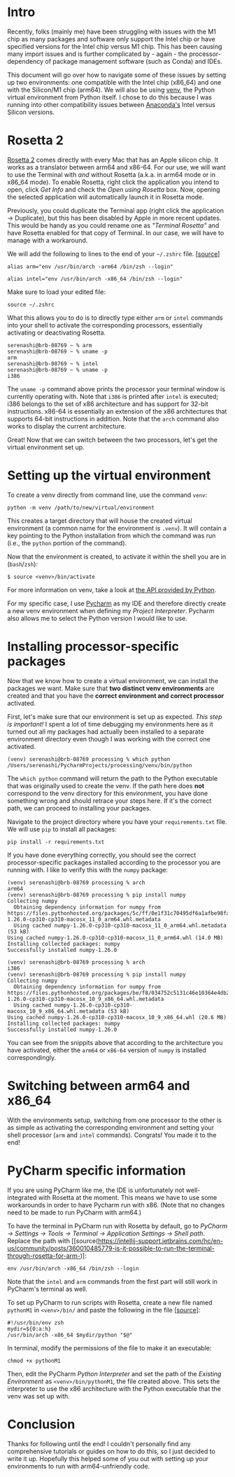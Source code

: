 Intro
=====

Recently, folks (mainly me) have been struggling with issues with the M1 chip as many packages and software only 
support the Intel chip or have specified versions for the Intel chip versus M1 chip. This has been causing many import issues
and is further complicated by - again - the processor-dependency of package management software (such as Conda) and IDEs.

This document will go over how to navigate some of these issues by setting up two environments: one compatible with the
Intel chip (x86_64) and one with the Silicon/M1 chip (arm64). We will also be using [venv](https://docs.python.org/3/library/venv.html),
the Python virtual environment from Python itself. I chose to do this because I was running into other compatibility issues between
[Anaconda's](https://www.anaconda.com/) Intel versus Silicon versions.

Rosetta 2
=========

[Rosetta 2](https://support.apple.com/en-us/HT211861) comes directly with every Mac that has an Apple silicon chip. It works as a translator 
between arm64 and x86-64. For our use, we will want to use the Terminal with _and_ without Rosetta (a.k.a. in arm64 mode or in x86_64 mode).
To enable Rosetta, right click the application you intend to open, click _Get Info_ and check the _Open using Rosetta_ box. Now, opening the 
selected application will automatically launch it in Rosetta mode.

Previously, you could duplicate the Terminal app (right click the application -> Duplicate), but this has been disabled by Apple in more
recent updates. This would be handy as you could rename one as _"Terminal Rosetta"_ and have Rosetta enabled for that copy of Terminal.
In our case, we will have to manage with a workaround.

We will add the following to lines to the end of your `~/.zshrc` file. [[source](https://stackoverflow.com/questions/74198234/duplication-of-terminal-in-macos-ventura)]

```
alias arm="env /usr/bin/arch -arm64 /bin/zsh --login" 

alias intel="env /usr/bin/arch -x86_64 /bin/zsh --login"
```

Make sure to load your edited file:

```
source ~/.zshrc
```

What this allows you to do is to directly type either `arm` or `intel` commands into your shell to activate the corresponding 
processors, essentially activating or deactivating Rosetta.

```
serenashi@brb-08769 ~ % arm
serenashi@brb-08769 ~ % uname -p
arm
serenashi@brb-08769 ~ % intel
serenashi@brb-08769 ~ % uname -p
i386
```

The `uname -p` command above prints the processor your terminal window is currently operating with. Note that `i386` is printed 
after `intel` is executed; i386 belongs to the set of x86 architecture and has support for 32-bit instructions. x86-64 is essentially
an extension of the x86 architectures that supports 64-bit instructions in addition. Note that the `arch` command also works to display
the current architecture.

Great! Now that we can switch between the two processors, let's get the virtual environment set up.

Setting up the virtual environment
==================================

To create a venv directly from command line, use the command `venv`:

```
python -m venv /path/to/new/virtual/environment
```

This creates a target directory that will house the created virtual environment (a common name for the environment is `.venv`). 
It will contain a key pointing to the Python installation from which the command was run (i.e., the `python` portion of the command).

Now that the environment is created, to activate it within the shell you are in (`bash`/`zsh`):

```
$ source <venv>/bin/activate
```

For more information on venv, take a look at [the API provided by Python](https://docs.python.org/3/library/venv.html).

For my specific case, I use [Pycharm](https://www.jetbrains.com/pycharm/) as my IDE and therefore directly create a new venv environment 
when defining my _Project Interpreter_. Pycharm also allows me to select the Python version I would like to use.

Installing processor-specific packages
======================================

Now that we know how to create a virtual environment, we can install the packages we want. Make sure that **two distinct venv environments**
are created and that you have the **correct environment and correct processor** activated.

First, let's make sure that our environment is set up as expected. _This step is important!_ I spent a lot of time debugging my environments
here as it turned out all my packages had actually been installed to a separate environment directory even though I was working with the correct
one activated.

```
(venv) serenashi@brb-08769 processing % which python
/Users/serenashi/PycharmProjects/processing/venv/bin/python
```

The `which python` command will return the path to the Python executable that was originally used to create the venv. If the path here
does **not** correspond to the venv directory for this environment, you have done something wrong and should retrace your steps here.
If it's the correct path, we can proceed to installing your packages.

Navigate to the project directory where you have your `requirements.txt` file. We will use `pip` to install all packages:

```
pip install -r requirements.txt
```

If you have done everything correctly, you should see the correct processor-specific packages installed according to the processor you are
running with. I like to verify this with the `numpy` package:

```
(venv) serenashi@brb-08769 processing % arch
arm64
(venv) serenashi@brb-08769 processing % pip install numpy
Collecting numpy
  Obtaining dependency information for numpy from https://files.pythonhosted.org/packages/5c/ff/0e1f31c70495df6a1afbe98fa237f36e6fb7c5443fcb9a53f43170e5814c/numpy-1.26.0-cp310-cp310-macosx_11_0_arm64.whl.metadata
  Using cached numpy-1.26.0-cp310-cp310-macosx_11_0_arm64.whl.metadata (53 kB)
Using cached numpy-1.26.0-cp310-cp310-macosx_11_0_arm64.whl (14.0 MB)
Installing collected packages: numpy
Successfully installed numpy-1.26.0
```

```
(venv) serenashi@brb-08769 processing % arch
i386
(venv) serenashi@brb-08769 processing % pip install numpy
Collecting numpy
  Obtaining dependency information for numpy from https://files.pythonhosted.org/packages/be/f8/034752c5131c46e10364e4db241974f2eb6bb31bbfc4335344c19e17d909/numpy-1.26.0-cp310-cp310-macosx_10_9_x86_64.whl.metadata
  Using cached numpy-1.26.0-cp310-cp310-macosx_10_9_x86_64.whl.metadata (53 kB)
Using cached numpy-1.26.0-cp310-cp310-macosx_10_9_x86_64.whl (20.6 MB)
Installing collected packages: numpy
Successfully installed numpy-1.26.0
```

You can see from the snippits above that according to the architecture you have activated, either the `arm64` or `x86-64` version of `numpy` is 
installed correspondingly.

Switching between arm64 and x86_64
==================================

With the environments setup, switching from one processor to the other is as simple as activating the corresponding environment and setting your 
shell processor (`arm` and `intel` commands). Congrats! You made it to the end!

PyCharm specific information
============================

If you are using PyCharm like me, the IDE is unfortunately not well-integrated with Rosetta at the moment. This means we have to use
some workarounds in order to have Pycharm run with x86. (Note that no changes need to be made to run PyCharm with arm64.)

To have the terminal in PyCharm run with Rosetta by default, go to _PyCharm -> Settings -> Tools -> Terminal -> Application Settings -> Shell 
path_. Replace the path with 
[[source(https://intellij-support.jetbrains.com/hc/en-us/community/posts/360010485779-is-it-possible-to-run-the-terminal-through-rosetta-for-arm-)]:

```
env /usr/bin/arch -x86_64 /bin/zsh --login
```

Note that the `intel` and `arm` commands from the first part will still work in PyCharm's terminal as well.

To set up PyCharm to run scripts with Rosetta, create a new file named `pythonM1` in `<venv>/bin/` and paste the following in the file 
[[source](https://youtrack.jetbrains.com/issue/PY-46290/Allow-running-Python-under-Rosetta-2-in-PyCharm-for-Apple-Silicon)]: 

```
#!/usr/bin/env zsh
mydir=${0:a:h}
/usr/bin/arch -x86_64 $mydir/python "$@"
```

In terminal, modify the permissions of the file to make it an executable:

```
chmod +x pythonM1
```

Then, edit the PyCharm _Python Interpreter_ and set the path of the _Existing Environment_ as `<venv>/bin/pythonM1`, the file created above.
This sets the interpreter to use the x86 architecture with the Python executable that the venv was set up with.

Conclusion
==========

Thanks for following until the end! I couldn't personally find any comprehensive tutorials or guides on how to do this, so I just decided to write 
it up. Hopefully this helped some of you out with setting up your environments to run with arm64-unfriendly code.
